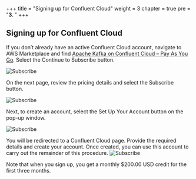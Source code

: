 +++
title = "Signing up for Confluent Cloud"
weight = 3
chapter = true
pre = "<b>3. </b>"
+++

## Signing up for Confluent Cloud

If you don’t already have an active Confluent Cloud account, navigate to AWS Marketplace and find [Apache Kafka on Confluent Cloud – Pay As You Go](https://aws.amazon.com/marketplace/pp/B08BVT2QDV?qid=1596552915515). Select the Continue to Subscribe button.

![Subscribe](/images/signup/1.png)

On the next page, review the pricing details and select the Subscribe button.

![Subscribe](/images/signup/2.png)

Next, to create an account, select the Set Up Your Account button on the pop-up window.

![Subscribe](/images/signup/3.png)

You will be redirected to a Confluent Cloud page. Provide the required details and create your account. Once created, you can use this account to carry out the remainder of this procedure.
![Subscribe](/images/signup/4.png)

Note that when you sign up, you get a monthly $200.00 USD credit for the first three months.